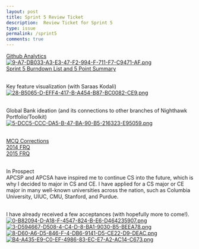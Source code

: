 ```yaml
---
layout: post
title: Sprint 5 Review Ticket
description:  Review Ticket for Sprint 5
type: issue
permalink: /sprint5
comments: true
---
```


[Github Analytics](https://github.com/dino596)<br>
[![9-A7-DB033-A3-E3-47-F2-994-F-711-F7-C9471-AF.png](https://i.postimg.cc/28tvh7g3/9-A7-DB033-A3-E3-47-F2-994-F-711-F7-C9471-AF.png)](https://postimg.cc/2V4Vfhkf)<br>
[Sprint 5 Burndown List and 5 Point Summary](https://github.com/dino596/arthur_2025/issues/6)<br><br>

Key feature visualization (with Saraas Kodali)<br>
[![28-B5065-D-EFF4-417-B-A454-B87-BC0082-CE9.png](https://i.postimg.cc/wMkrwc1s/28-B5065-D-EFF4-417-B-A454-B87-BC0082-CE9.png)](https://postimg.cc/9wr1M9tW)<br><br>

Global Bank ideation (and its connections to other branches of Nighthawk Portfolio/Toolkit)<br>
[![5-DCC5-CCC-DA5-B-47-BA-90-B5-216323-E95059.png](https://i.postimg.cc/DZjk5tBL/5-DCC5-CCC-DA5-B-47-BA-90-B5-216323-E95059.png)](https://postimg.cc/xJz41Fr1)<br><br>

[MCQ Corrections](https://dino596.github.io/arthur_2025/mcq)<br>
[2014 FRQ](https://dino596.github.io/arthur_2025/2014)<br>
[2015 FRQ](https://dino596.github.io/arthur_2025/2015)<br><br>

In Prospect<br>
APCSP and APCSA have inspired me to continue CS into the future, which is why I decided to major in CS and CE. I have applied for a CS major or CE major in many well-known universities across the nation, such as Columbia University, UIUC, CMU, Stanford, and Purdue.<br><br>

I have already received a few acceptances (with hopefully more to come!).<br>
[![0-B82094-D-A18-F-4547-824-B-E6-D464235907.png](https://i.postimg.cc/SNXdnw93/0-B82094-D-A18-F-4547-824-B-E6-D464235907.png)](https://postimg.cc/QH31PY0J)<br>
[![3-D594667-D508-4-C4-D-8-BA1-9030-B5-BEEA78.png](https://i.postimg.cc/NM98KX9T/3-D594667-D508-4-C4-D-8-BA1-9030-B5-BEEA78.png)](https://postimg.cc/N9t2V5xf)<br>
[![8-D60-A6-D5-846-F-4-DB6-9141-D5-CE22-D9-DEAC.png](https://i.postimg.cc/1tBSN8km/8-D60-A6-D5-846-F-4-DB6-9141-D5-CE22-D9-DEAC.png)](https://postimg.cc/1n82k3R2)<br>
[![B4-A435-E9-C0-EF-4986-83-EC-E7-A2-AC14-C673.png](https://i.postimg.cc/HL74x57M/B4-A435-E9-C0-EF-4986-83-EC-E7-A2-AC14-C673.png)](https://postimg.cc/SXkz1ndQ)
